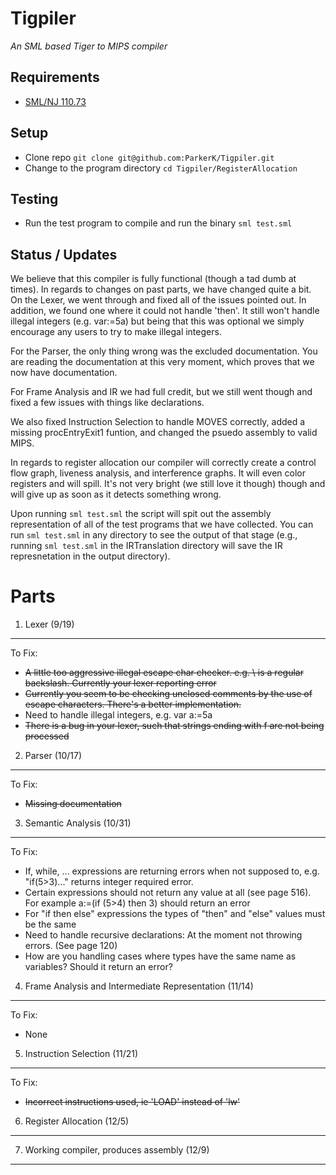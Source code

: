 Tigpiler
========
*An SML based Tiger to MIPS compiler*

Requirements  
------------
+ [SML/NJ 110.73](http://www.smlnj.org/dist/working/110.73/index.html)

Setup
-----
+ Clone repo `git clone git@github.com:ParkerK/Tigpiler.git`
+ Change to the program directory `cd Tigpiler/RegisterAllocation`

Testing
-------
+ Run the test program to compile and run the binary `sml test.sml`

Status / Updates
----------------
We believe that this compiler is fully functional (though a tad dumb at times). In regards to
changes on past parts, we have changed quite a bit. On the Lexer, we went through and fixed all
of the issues pointed out. In addition, we found one where it could not handle 'then'. It still
won't handle illegal integers (e.g. var:=5a) but being that this was optional we simply encourage
any users to try to make illegal integers. 

For the Parser, the only thing wrong was the excluded documentation. You are reading the documentation
at this very moment, which proves that we now have documentation.

For Frame Analysis and IR we had full credit, but we still went though and fixed a few issues with
things like declarations.

We also fixed Instruction Selection to handle MOVES correctly, added a missing procEntryExit1 funtion,
and changed the psuedo assembly to valid MIPS.

In regards to register allocation our compiler will correctly create a control flow graph, liveness
analysis, and interference graphs. It will even color registers and will spill. It's not very bright
(we still love it though) though and will give up as soon as it detects something wrong.

Upon running `sml test.sml` the script will spit out the assembly representation of all of the test programs
that we have collected. You can run `sml test.sml` in any directory to see the output of that stage (e.g., running
`sml test.sml` in the IRTranslation directory will save the IR represnetation in the output directory). 



Parts
=====

1. Lexer (9/19)
---------------
To Fix:  

+ <del> A little too aggressive illegal escape char checker. e.g. \\ is a regular backslash. Currently your lexer reporting error </del>  
+ <del> Currently you seem to be checking unclosed comments by the use of escape characters. There's a better implementation. </del>  
+ Need to handle illegal integers, e.g. var a:=5a  
+ <del> There is a bug in your lexer, such that strings ending with f are not being processed </del>

2. Parser (10/17)
----------------
To Fix:  

+ <del> Missing documentation </del>

3. Semantic Analysis (10/31)
----------------------------
To Fix:  

+ If, while, ... expressions are returning errors when not supposed to, e.g. "if(5>3)..." returns integer required error.  
+ Certain expressions should not return any value at all (see page 516). For example a:=(if (5>4) then 3) should return an error  
+ For "if then else" expressions the types of "then" and "else" values must be the same  
+ Need to handle recursive declarations: At the moment not throwing errors. (See page 120)  
+ How are you handling cases where types have the same name as variables? Should it return an error?  

4. Frame Analysis and Intermediate Representation (11/14)  
---------------------------------------------------------
To Fix:  

+ None

5. Instruction Selection (11/21)  
--------------------------------
To Fix:  

+ <del> Incorrect instructions used, ie 'LOAD' instead of 'lw' </del>

6. Register Allocation (12/5)  
-----------------------------

7. Working compiler, produces assembly (12/9)  
---------------------------------------------
